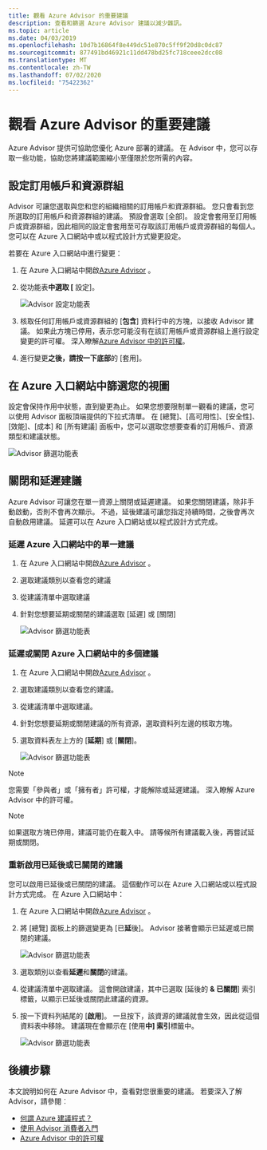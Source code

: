 ```yaml
---
title: 觀看 Azure Advisor 的重要建議
description: 查看和篩選 Azure Advisor 建議以減少雜訊。
ms.topic: article
ms.date: 04/03/2019
ms.openlocfilehash: 10d7b16864f8e449dc51e870c5ff9f20d8c0dc87
ms.sourcegitcommit: 877491bd46921c11dd478bd25fc718ceee2dcc08
ms.translationtype: MT
ms.contentlocale: zh-TW
ms.lasthandoff: 07/02/2020
ms.locfileid: "75422362"
---
```

# <a name="view-azure-advisor-recommendations-that-matter-to-you"></a>觀看 Azure Advisor 的重要建議

Azure Advisor 提供可協助您優化 Azure 部署的建議。 在 Advisor 中，您可以存取一些功能，協助您將建議範圍縮小至僅限於您所需的內容。

## <a name="configure-subscriptions-and-resource-groups"></a>設定訂用帳戶和資源群組

Advisor 可讓您選取與您和您的組織相關的訂用帳戶和資源群組。 您只會看到您所選取的訂用帳戶和資源群組的建議。 預設會選取 [全部]。 設定會套用至訂用帳戶或資源群組，因此相同的設定會套用至可存取該訂用帳戶或資源群組的每個人。 您可以在 Azure 入口網站中或以程式設計方式變更設定。

若要在 Azure 入口網站中進行變更：

1. 在 Azure 入口網站中開啟[Azure Advisor](https://aka.ms/azureadvisordashboard) 。

1. 從功能表**中選取 [** 設定]。

   ![Advisor 設定功能表](./media/view-recommendations/configuration.png)

1. 核取任何訂用帳戶或資源群組的 [**包含**] 資料行中的方塊，以接收 Advisor 建議。 如果此方塊已停用，表示您可能沒有在該訂用帳戶或資源群組上進行設定變更的許可權。 深入瞭解[Azure Advisor 中的許可權](permissions.md)。

1. 進行變更**之後，請按一下底部**的 [套用]。

## <a name="filtering-your-view-in-the-azure-portal"></a>在 Azure 入口網站中篩選您的視圖

設定會保持作用中狀態，直到變更為止。 如果您想要限制單一觀看的建議，您可以使用 Advisor 面板頂端提供的下拉式清單。 在 [總覽]、[高可用性]、[安全性]、[效能]、[成本] 和 [所有建議] 面板中，您可以選取您想要查看的訂用帳戶、資源類型和建議狀態。

   ![Advisor 篩選功能表](./media/view-recommendations/filtering.png)

## <a name="dismissing-and-postponing-recommendations"></a>關閉和延遲建議

Azure Advisor 可讓您在單一資源上關閉或延遲建議。 如果您關閉建議，除非手動啟動，否則不會再次顯示。 不過，延後建議可讓您指定持續時間，之後會再次自動啟用建議。 延遲可以在 Azure 入口網站或以程式設計方式完成。

### <a name="postpone-a-single-recommendation-in-the-azure-portal"></a>延遲 Azure 入口網站中的單一建議 

1. 在 Azure 入口網站中開啟[Azure Advisor](https://aka.ms/azureadvisordashboard) 。
1. 選取建議類別以查看您的建議
1. 從建議清單中選取建議
1. 針對您想要延期或關閉的建議選取 [延遲] 或 [關閉]

     ![Advisor 篩選功能表](./media/view-recommendations/postpone-dismiss.png)

### <a name="postpone-or-dismiss-a-multiple-recommendations-in-the-azure-portal"></a>延遲或關閉 Azure 入口網站中的多個建議

1. 在 Azure 入口網站中開啟[Azure Advisor](https://aka.ms/azureadvisordashboard) 。
1. 選取建議類別以查看您的建議。
1. 從建議清單中選取建議。
1. 針對您想要延期或關閉建議的所有資源，選取資料列左邊的核取方塊。
1. 選取資料表左上方的 [**延期**] 或 [**關閉**]。

     ![Advisor 篩選功能表](./media/view-recommendations/postpone-dismiss-multiple.png)

> [!NOTE]
> 您需要「參與者」或「擁有者」許可權，才能解除或延遲建議。 深入瞭解 Azure Advisor 中的許可權。

> [!NOTE]
> 如果選取方塊已停用，建議可能仍在載入中。 請等候所有建議載入後，再嘗試延期或關閉。

### <a name="reactivate-a-postponed-or-dismissed-recommendation"></a>重新啟用已延後或已關閉的建議

您可以啟用已延後或已關閉的建議。 這個動作可以在 Azure 入口網站或以程式設計方式完成。 在 Azure 入口網站中：

1. 在 Azure 入口網站中開啟[Azure Advisor](https://aka.ms/azureadvisordashboard) 。

1. 將 [總覽] 面板上的篩選變更為 [已**延**後]。 Advisor 接著會顯示已延遲或已關閉的建議。

    ![Advisor 篩選功能表](./media/view-recommendations/activate-postponed.png)

1. 選取類別以查看**延遲**和**關閉**的建議。

1. 從建議清單中選取建議。 這會開啟建議，其中已選取 [延後的 **& 已關閉**] 索引標籤，以顯示已延後或關閉此建議的資源。

1. 按一下資料列結尾的 [**啟用**]。 一旦按下，該資源的建議就會生效，因此從這個資料表中移除。 建議現在會顯示在 [使用**中] 索引**標籤中。
 
     ![Advisor 篩選功能表](./media/view-recommendations/activate-postponed-2.png)

## <a name="next-steps"></a>後續步驟

本文說明如何在 Azure Advisor 中，查看對您很重要的建議。 若要深入了解 Advisor，請參閱︰ 

- [何謂 Azure 建議程式？](advisor-overview.md)
- [使用 Advisor 消費者入門](advisor-get-started.md)
- [Azure Advisor 中的許可權](permissions.md)



